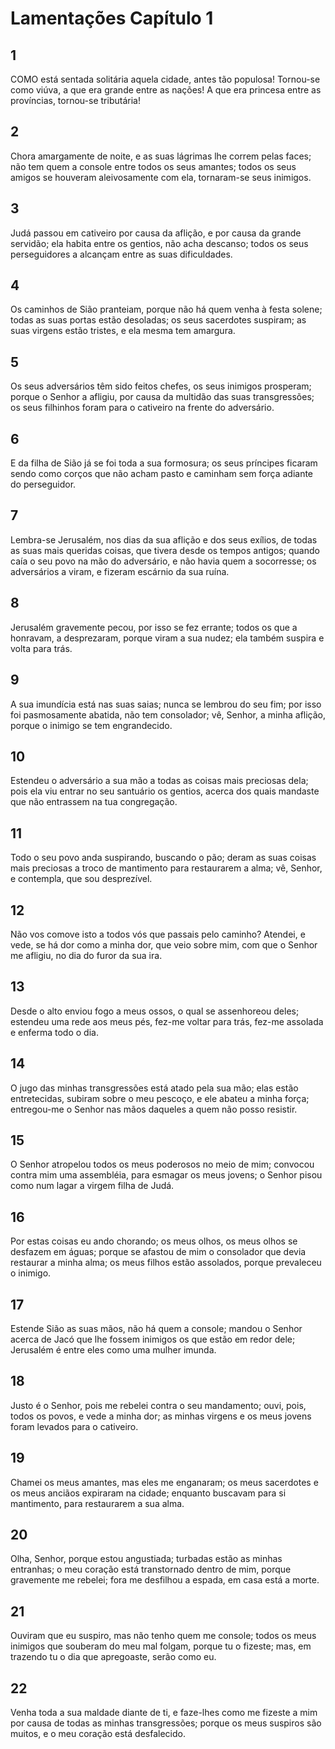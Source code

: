 # Lamentações Capítulo 1

## 1
COMO está sentada solitária aquela cidade, antes tão populosa! Tornou-se como viúva, a que era grande entre as nações! A que era princesa entre as províncias, tornou-se tributária!

## 2
Chora amargamente de noite, e as suas lágrimas lhe correm pelas faces; não tem quem a console entre todos os seus amantes; todos os seus amigos se houveram aleivosamente com ela, tornaram-se seus inimigos.

## 3
Judá passou em cativeiro por causa da aflição, e por causa da grande servidão; ela habita entre os gentios, não acha descanso; todos os seus perseguidores a alcançam entre as suas dificuldades.

## 4
Os caminhos de Sião pranteiam, porque não há quem venha à festa solene; todas as suas portas estão desoladas; os seus sacerdotes suspiram; as suas virgens estão tristes, e ela mesma tem amargura.

## 5
Os seus adversários têm sido feitos chefes, os seus inimigos prosperam; porque o Senhor a afligiu, por causa da multidão das suas transgressões; os seus filhinhos foram para o cativeiro na frente do adversário.

## 6
E da filha de Sião já se foi toda a sua formosura; os seus príncipes ficaram sendo como corços que não acham pasto e caminham sem força adiante do perseguidor.

## 7
Lembra-se Jerusalém, nos dias da sua aflição e dos seus exílios, de todas as suas mais queridas coisas, que tivera desde os tempos antigos; quando caía o seu povo na mão do adversário, e não havia quem a socorresse; os adversários a viram, e fizeram escárnio da sua ruína.

## 8
Jerusalém gravemente pecou, por isso se fez errante; todos os que a honravam, a desprezaram, porque viram a sua nudez; ela também suspira e volta para trás.

## 9
A sua imundícia está nas suas saias; nunca se lembrou do seu fim; por isso foi pasmosamente abatida, não tem consolador; vê, Senhor, a minha aflição, porque o inimigo se tem engrandecido.

## 10
Estendeu o adversário a sua mão a todas as coisas mais preciosas dela; pois ela viu entrar no seu santuário os gentios, acerca dos quais mandaste que não entrassem na tua congregação.

## 11
Todo o seu povo anda suspirando, buscando o pão; deram as suas coisas mais preciosas a troco de mantimento para restaurarem a alma; vê, Senhor, e contempla, que sou desprezível.

## 12
Não vos comove isto a todos vós que passais pelo caminho? Atendei, e vede, se há dor como a minha dor, que veio sobre mim, com que o Senhor me afligiu, no dia do furor da sua ira.

## 13
Desde o alto enviou fogo a meus ossos, o qual se assenhoreou deles; estendeu uma rede aos meus pés, fez-me voltar para trás, fez-me assolada e enferma todo o dia.

## 14
O jugo das minhas transgressões está atado pela sua mão; elas estão entretecidas, subiram sobre o meu pescoço, e ele abateu a minha força; entregou-me o Senhor nas mãos daqueles a quem não posso resistir.

## 15
O Senhor atropelou todos os meus poderosos no meio de mim; convocou contra mim uma assembléia, para esmagar os meus jovens; o Senhor pisou como num lagar a virgem filha de Judá.

## 16
Por estas coisas eu ando chorando; os meus olhos, os meus olhos se desfazem em águas; porque se afastou de mim o consolador que devia restaurar a minha alma; os meus filhos estão assolados, porque prevaleceu o inimigo.

## 17
Estende Sião as suas mãos, não há quem a console; mandou o Senhor acerca de Jacó que lhe fossem inimigos os que estão em redor dele; Jerusalém é entre eles como uma mulher imunda.

## 18
Justo é o Senhor, pois me rebelei contra o seu mandamento; ouvi, pois, todos os povos, e vede a minha dor; as minhas virgens e os meus jovens foram levados para o cativeiro.

## 19
Chamei os meus amantes, mas eles me enganaram; os meus sacerdotes e os meus anciãos expiraram na cidade; enquanto buscavam para si mantimento, para restaurarem a sua alma.

## 20
Olha, Senhor, porque estou angustiada; turbadas estão as minhas entranhas; o meu coração está transtornado dentro de mim, porque gravemente me rebelei; fora me desfilhou a espada, em casa está a morte.

## 21
Ouviram que eu suspiro, mas não tenho quem me console; todos os meus inimigos que souberam do meu mal folgam, porque tu o fizeste; mas, em trazendo tu o dia que apregoaste, serão como eu.

## 22
Venha toda a sua maldade diante de ti, e faze-lhes como me fizeste a mim por causa de todas as minhas transgressões; porque os meus suspiros são muitos, e o meu coração está desfalecido.

